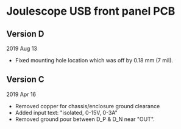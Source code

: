 
# Joulescope USB front panel PCB


## Version D

2019 Aug 13

* Fixed mounting hole location which was off by 0.18 mm (7 mil).


## Version C

2019 Apr 16

* Removed copper for chassis/enclosure ground clearance
* Added input text: "isolated, 0-15V, 0-3A"
* Removed ground pour between D_P & D_N near "OUT".
